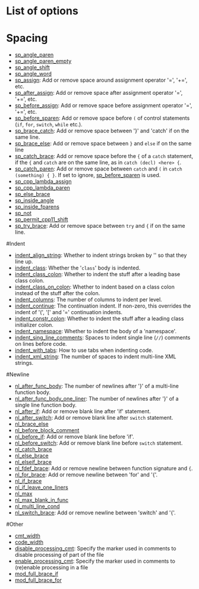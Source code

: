 # List of options

# Spacing
* [sp_angle_paren](spacing_options/sp_angle_paren.md)
* [sp_angle_paren_empty](spacing_options/sp_angle_paren_empty.md)
* [sp_angle_shift](spacing_options/sp_angle_shift.md)
* [sp_angle_word](spacing_options/sp_angle_word.md)
* [sp_assign](spacing_options/sp_assign.md): Add or remove space around assignment operator '=', '+=', etc.
* [sp_after_assign](spacing_options/sp_after_assign.md): Add or remove space after assignment operator '=', '+=', etc.
* [sp_before_assign](spacing_options/sp_before_assign.md): Add or remove space before assignment operator '=', '+=', etc.
* [sp_before_sparen](spacing_options/sp_before_sparen.md): Add or remove space before `(` of control statements (`if`, `for`, `switch`, `while` etc.).
* [sp_brace_catch](spacing_options/sp_brace_catch.md): Add or remove space between '}' and 'catch' if on the same line.
* [sp_brace_else](spacing_options/sp_brace_else.md): Add or remove space between `}` and `else` if on the same line
* [sp_catch_brace](spacing_options/sp_catch_brace.md): Add or remove space before the `{` of a `catch` statement, if the `{` and  `catch` are on the same line, as in `catch (decl) <here> {`.
* [sp_catch_paren](spacing_options/sp_catch_paren.md): Add or remove space between `catch` and `(` in `catch (something) { }`. If set to ignore, [sp_before_sparen](spacing_options/sp_before_sparen.md) is used.
* [sp_cpp_lambda_assign](spacing_options/sp_cpp_lambda_assign.md)
* [sp_cpp_lambda_paren](spacing_options/sp_cpp_lambda_paren.md)
* [sp_else_brace](spacing_options/sp_else_brace.md)
* [sp_inside_angle](spacing_options/sp_inside_angle.md)
* [sp_inside_fparens](spacing_options/sp_inside_fparens.md)
* [sp_not](spacing_options/sp_not.md)
* [sp_permit_cpp11_shift](spacing_options/sp_permit_cpp11_shift.md)
* [sp_try_brace](spacing_options/sp_try_brace.md): Add or remove space between `try` and `{` if on the same line.

#Indent
* [indent_align_string](indent_options/indent_align_string.md): Whether to indent strings broken by '\' so that they line up.
* [indent_class](indent_options/indent_class.md): Whether the '`class`' body is indented.
* [indent_class_colon](indent_options/indent_class_colon.md): Whether to indent the stuff after a leading base class colon.
* [indent_class_on_colon](indent_options/indent_class_on_colon.md): Whether to indent based on a class colon instead of the stuff after the colon.
* [indent_columns](indent_options/indent_columns.md): The number of columns to indent per level.
* [indent_continue](indent_options/indent_continue.md): The continuation indent. If non-zero, this overrides the indent of '(', '[' and '=' continuation indents.
* [indent_constr_colon](indent_options/indent_constr_colon.md): Whether to indent the stuff after a leading class initializer colon.
* [indent_namespace](indent_options/indent_namespace.md): Whether to indent the body of a 'namespace'.
* [indent_sing_line_comments](indent_options/indent_sing_line_comments.md): Spaces to indent single line (`//`) comments on lines before code.
* [indent_with_tabs](indent_options/indent_with_tabs.md): How to use tabs when indenting code.
* [indent_xml_string](indent_options/indent_xml_string.md): The number of spaces to indent multi-line XML strings.

#Newline
* [nl_after_func_body](newline_options/nl_after_func_body.md): The number of newlines after '}' of a multi-line function body.
* [nl_after_func_body_one_liner](newline_options/nl_after_func_body_one_liner.md): The number of newlines after '}' of a single line function body.
* [nl_after_if](newline_options/nl_after_if.md): Add or remove blank line after 'if' statement.
* [nl_after_switch](newline_options/nl_after_switch.md): Add or remove blank line after `switch` statement.
* [nl_brace_else](newline_options/nl_brace_else.md)
* [nl_before_block_comment](newline_options/nl_before_block_comment.md)
* [nl_before_if](newline_options/nl_before_if.md): Add or remove blank line before 'if'.
* [nl_before_switch](newline_options/nl_before_switch.md): Add or remove blank line before `switch` statement.
* [nl_catch_brace](newline_options/nl_catch_brace.md)
* [nl_else_brace](newline_options/nl_else_brace.md)
* [nl_elseif_brace](newline_options/nl_elseif_brace.md)
* [nl_fdef_brace](newline_options/nl_fdef_brace.md): Add or remove newline between function signature and `{`.
* [nl_for_brace](newline_options/nl_for_brace.md): Add or remove newline between 'for' and '{'.
* [nl_if_brace](newline_options/nl_if_brace.md)
* [nl_if_leave_one_liners](newline_options/nl_if_leave_one_liners.md)
* [nl_max](newline_options/nl_max.md)
* [nl_max_blank_in_func](newline_options/nl_max_blank_in_func.md)
* [nl_multi_line_cond](newline_options/nl_multi_line_cond.md)
* [nl_switch_brace](newline_options/nl_switch_brace.md): Add or remove newline between 'switch' and '{'.

#Other
* [cmt_width](other_options/cmt_width.md)
* [code_width](other_options/code_width.md)
* [disable_processing_cmt](other_options/disable_processing_cmt.md): Specify the marker used in comments to disable processing of part of the file
* [enable_processing_cmt](other_options/enable_processing_cmt.md): Specify the marker used in comments to (re)enable processing in a file
* [mod_full_brace_if](other_options/mod_full_brace_if.md)
* [mod_full_brace_for](other_options/mod_full_brace_for.md)

